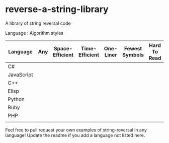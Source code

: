 # reverse-a-string-library
A library of string reversal code

Language : Algorithm styles

| Language   | Any       | Space-Efficient | Time-Efficient | One-Liner | Fewest Symbols | Hard To Read | Most Verbose |
|------------|-----------|-----------------|----------------|-----------|----------------|--------------|--------------|
| C#         |           |                 |                |           |                |              |              |
| JavaScript |           |                 |                |           |                |              |              |
| C++        |           |                 |                |           |                |              |              |
| Elisp      |           |                 |                |           |                |              |              |
| Python     |           |                 |                |           |                |              |              |
| Ruby       |           |                 |                |           |                |              |              |
| PHP        |           |                 |                |           |                |              |              |
|            |           |                 |                |           |                |              |              |

Feel free to pull request your own examples of string-reversal in any language! Update the readme if you add a language not listed here.
